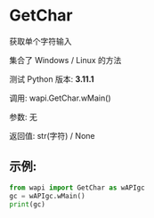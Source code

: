 # GetChar

获取单个字符输入

集合了 Windows / Linux 的方法

测试 Python 版本: **3.11.1**

调用: wapi.GetChar.wMain()

参数: 无

返回值: str(字符) / None

## 示例:

```python
from wapi import GetChar as wAPIgc
gc = wAPIgc.wMain()
print(gc)
```